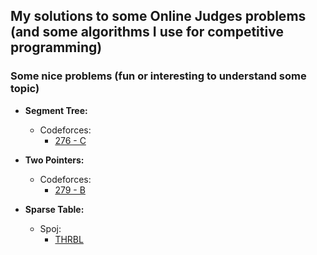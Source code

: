 ## My solutions to some Online Judges problems (and some algorithms I use for competitive programming)



### Some nice problems (fun or interesting to understand some topic)


- **Segment Tree:**
    - Codeforces: 
      - [276 - C](https://codeforces.com/contest/276/problem/C)
    
- **Two Pointers:**
    - Codeforces: 
      - [279 - B](https://codeforces.com/contest/279/problem/B)
    
- **Sparse Table:**
    - Spoj:
      - [THRBL](https://www.spoj.com/problems/THRBL/)
